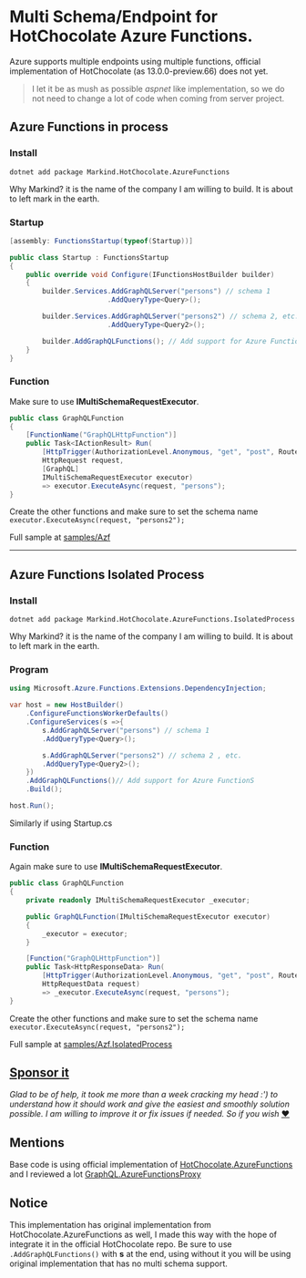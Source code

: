 # Multi Schema/Endpoint for HotChocolate Azure Functions.
Azure supports multiple endpoints using multiple functions, official implementation of HotChocolate (as 13.0.0-preview.66) does not yet. 

> I let it be as mush as possible *aspnet* like implementation, so we do not need to change a lot of code when coming from server project.


## Azure Functions **in process**
### Install
```shell
dotnet add package Markind.HotChocolate.AzureFunctions
```
Why Markind? it is the name of the company I am willing to build. It is about to left mark in the earth.
### Startup
```csharp
[assembly: FunctionsStartup(typeof(Startup))]

public class Startup : FunctionsStartup
{
    public override void Configure(IFunctionsHostBuilder builder)
    {
        builder.Services.AddGraphQLServer("persons") // schema 1
                        .AddQueryType<Query>();

        builder.Services.AddGraphQLServer("persons2") // schema 2, etc..
                        .AddQueryType<Query2>();

        builder.AddGraphQLFunctions(); // Add support for Azure FunctionS
    }
}
```

### Function
Make sure to use **IMultiSchemaRequestExecutor**.
```csharp
public class GraphQLFunction
{
    [FunctionName("GraphQLHttpFunction")]
    public Task<IActionResult> Run(
        [HttpTrigger(AuthorizationLevel.Anonymous, "get", "post", Route = "persons/{**slug}")] 
        HttpRequest request,
        [GraphQL] 
        IMultiSchemaRequestExecutor executor)
        => executor.ExecuteAsync(request, "persons");
}
```
Create the other functions and make sure to set the schema name `executor.ExecuteAsync(request, "persons2");`

Full sample at [samples/Azf](https://github.com/MarcoMedrano/HotChocolate.AzureFunctions/tree/main/samples/Azf)


---

## Azure Functions **Isolated Process**

### Install
```shell
dotnet add package Markind.HotChocolate.AzureFunctions.IsolatedProcess
```
Why Markind? it is the name of the company I am willing to build. It is about to left mark in the earth.
### Program
```csharp
using Microsoft.Azure.Functions.Extensions.DependencyInjection;

var host = new HostBuilder()
    .ConfigureFunctionsWorkerDefaults()
    .ConfigureServices(s =>{
        s.AddGraphQLServer("persons") // schema 1
        .AddQueryType<Query>();

        s.AddGraphQLServer("persons2") // schema 2 , etc.
        .AddQueryType<Query2>();
    })
    .AddGraphQLFunctions()// Add support for Azure FunctionS
    .Build();

host.Run();
```
Similarly if using Startup.cs

### Function
Again make sure to use **IMultiSchemaRequestExecutor**.
```csharp
public class GraphQLFunction
{
    private readonly IMultiSchemaRequestExecutor _executor;

    public GraphQLFunction(IMultiSchemaRequestExecutor executor)
    {
        _executor = executor;
    }

    [Function("GraphQLHttpFunction")]
    public Task<HttpResponseData> Run(
        [HttpTrigger(AuthorizationLevel.Anonymous, "get", "post", Route = "persons/{**slug}")]
        HttpRequestData request)
        => _executor.ExecuteAsync(request, "persons");
}
```
Create the other functions and make sure to set the schema name `executor.ExecuteAsync(request, "persons2");`

Full sample at [samples/Azf.IsolatedProcess](https://github.com/MarcoMedrano/HotChocolate.AzureFunctions/tree/main/samples/Azf.IsolatedProcess)

## [Sponsor it ](https://github.com/MarcoMedrano/HotChocolate.AzureFunctions/)
*Glad to be of help, it took me more than a week cracking my head :') to understand how it should work and give the easiest and smoothly solution possible. I am willing to improve it or fix issues if needed. So if you wish* [❤️](https://github.com/MarcoMedrano/HotChocolate.AzureFunctions/)



## Mentions
Base code is using official implementation of [HotChocolate.AzureFunctions](https://github.com/ChilliCream/hotchocolate/tree/main/src/HotChocolate/AzureFunctions) and I reviewed a lot [GraphQL.AzureFunctionsProxy](https://github.com/cajuncoding/GraphQL.AzureFunctionsProxy)

## Notice 
This implementation has original implementation from HotChocolate.AzureFunctions as well, I made this way with the hope of integrate it in the official HotChocolate repo. Be sure to use `.AddGraphQLFunctions()` with **s** at the end, using without it you will be using original implementation that has no multi schema support.
